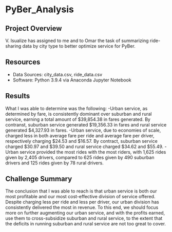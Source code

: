 # PyBer_Analysis

## Project Overview
V. Isualize has assigned to me and to Omar the task of summarizing ride-sharing data by city type to better optimize service for PyBer.

## Resources
- Data Sources: city_data.csv, ride_data.csv
- Software: Python 3.9.4 via Anaconda Jupyter Notebook

## Results
What I was able to determine was the following:
-Urban service, as determined by fare, is consistently dominant over suburban and rural service, earning a total amount of $39,854.38 in fares generated.  By contranst, suburban service generated $19,356.33 in fares and rural service generated $4,327.93 in fares.
-Urban service, due to economies of scale, charged less in both average fare per ride and average fare per driver, respectively charging $24.53 and $16.57.  By contract, suburban service charged $30.97 and $39.50 and rural service charged $34.62 and $55.49.
-Urban service provided the most rides with the most riders, with 1,625 rides given by 2,405 drivers, compared to 625 rides given by 490 suburban drivers and 125 rides given by 78 rural drivers.

## Challenge Summary
The conclusion that I was able to reach is that urban service is both our most profitable and our most cost-effective division of service offered.  Despite charging less per ride and less per driver, our urban division has consistently delivered the most in revenue.  To this end, we should focus more on further augmenting our urban service, and with the profits earned, use them to cross-subsidize suburban and rural service, to the extent that the deficits in running suburban and rural service are not too great to cover.
